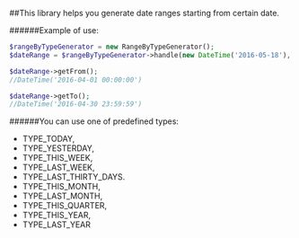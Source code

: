 ##This library helps you generate date ranges starting from certain date.

######Example of use:

```php
$rangeByTypeGenerator = new RangeByTypeGenerator();
$dateRange = $rangeByTypeGenerator->handle(new DateTime('2016-05-18'), RangeByTypeGenerator::TYPE_LAST_MONTH);

$dateRange->getFrom();
//DateTime('2016-04-01 00:00:00')

$dateRange->getTo();
//DateTime('2016-04-30 23:59:59')
```
######You can use one of predefined types:

- TYPE_TODAY,
- TYPE_YESTERDAY,
- TYPE_THIS_WEEK,
- TYPE_LAST_WEEK,
- TYPE_LAST_THIRTY_DAYS.
- TYPE_THIS_MONTH,
- TYPE_LAST_MONTH,
- TYPE_THIS_QUARTER,
- TYPE_THIS_YEAR,
- TYPE_LAST_YEAR


